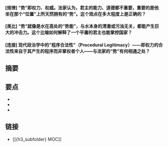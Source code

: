 #### [规律] “势”即权力、权威。法家认为，君主的能力、道德都不重要，重要的是他坐在那个“位置”上所天然拥有的“势”。这个观点在多大程度上是正确的？


#### [类比] “势”就像是水在高处的“势能”，与水本身的清澈或污浊无关，都能产生巨大的冲击力。这个比喻如何解释了一个平庸的君主也能掌控国家？


#### [连接] 现代政治学中的“程序合法性”（Procedural Legitimacy）——即权力的合法性来自于其产生的程序而非掌权者个人——与法家的“势”有何相通之处？


## 摘要


## 要点

- 
- 
- 

## 链接

- [[{h3_subfolder} MOC]]
